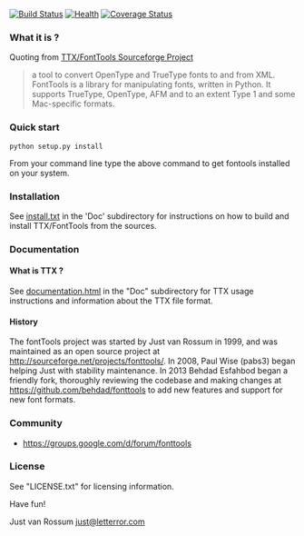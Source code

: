 [![Build Status](https://travis-ci.org/behdad/fonttools.svg)](https://travis-ci.org/behdad/fonttools)
[![Health](https://landscape.io/github/behdad/fonttools/master/landscape.svg?style=flat)](https://landscape.io/github/behdad/fonttools/master)
[![Coverage Status](https://img.shields.io/coveralls/behdad/fonttools.svg)](https://coveralls.io/r/behdad/fonttools)

### What it is ?

Quoting from [TTX/FontTools Sourceforge Project](http://sourceforge.net/projects/fonttools/) 
> a tool to convert OpenType and TrueType fonts to and from XML. FontTools is a library for manipulating fonts, written in Python. It supports TrueType, OpenType, AFM and to an extent Type 1 and some Mac-specific formats.   

### Quick start

```python setup.py install```

From your command line type the above command to get fontools installed on your system.

### Installation

See [install.txt](https://github.com/behdad/fonttools/blob/master/Doc/install.txt) in the 'Doc' subdirectory for instructions on how to build and install TTX/FontTools from the sources.


### Documentation

#### What is TTX ?

See [documentation.html](https://rawgit.com/behdad/fonttools/master/Doc/documentation.html) in the "Doc" subdirectory for TTX usage instructions and information about the TTX file format.

#### History

The fontTools project was started by Just van Rossum in 1999, and was maintained as an open source project at <http://sourceforge.net/projects/fonttools/>. In 2008, Paul Wise (pabs3) began helping Just with stability maintenance. In 2013 Behdad Esfahbod began a friendly fork, thoroughly reviewing the codebase and making changes at <https://github.com/behdad/fonttools> to add new features and support for new font formats. 

### Community

* https://groups.google.com/d/forum/fonttools

### License

See "LICENSE.txt" for licensing information.



Have fun!

Just van Rossum <just@letterror.com>
